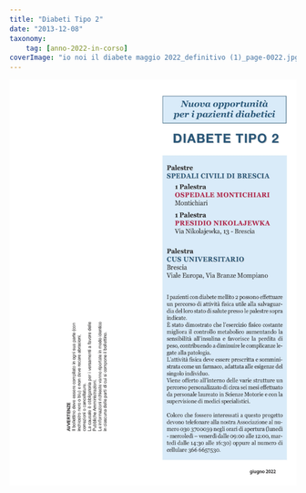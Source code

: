 ```yaml
---
title: "Diabeti Tipo 2"
date: "2013-12-08"
taxonomy: 
    tag: [anno-2022-in-corso]
coverImage: "io noi il diabete maggio 2022_definitivo (1)_page-0022.jpg"
---
```


![diabeti tipo 2](images/io%20noi%20il%20diabete%20maggio%202022_definitivo%20(1)_page-0022.jpg)
